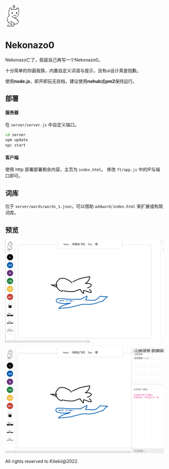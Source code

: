 ![](./asset/Nekonazo-Logo.png)
# Nekonazo0

Nekonazo亡了，假装自己再写一个Nekonazo0。

十分简单的你画我猜，内置自定义词语与提示，没有ui设计真是抱歉。

使用**node.js**，即开即玩无存档，建议使用**nohub**或**pm2**保持运行。

## 部署

#### 服务器

在 `server/server.js` 中自定义端口。

```bash
cd server
npm update
npc start
```    

#### 客户端

使用 http 部署部署剩余内容，主页为 `index.html`。
修改 `ft/app.js` 中的IP与端口即可。

## 词库

位于 `server/words/words_1.json`，可以借助 `addword/index.html` 来扩展或构筑词库。

## 预览

![](./preview/01.png)

![](./preview/02.png)

All rights reserved to Kitekii@2022.

